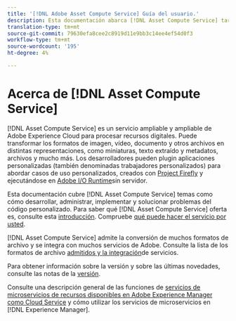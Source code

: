 ```yaml
---
title: '[!DNL Adobe Asset Compute Service] Guía del usuario.'
description: Esta documentación abarca [!DNL Asset Compute Service] tareas como introducción, cómo desarrollar, administrar, implementar y solucionar problemas del código personalizado.
translation-type: tm+mt
source-git-commit: 79630efa8cee2c8919d11e9bb3c14ee4ef54d0f3
workflow-type: tm+mt
source-wordcount: '195'
ht-degree: 4%

---
```



# Acerca de [!DNL Asset Compute Service]

[!DNL Asset Compute Service] es un servicio ampliable y ampliable de Adobe Experience Cloud para procesar recursos digitales. Puede transformar los formatos de imagen, vídeo, documento y otros archivos en distintas representaciones, como miniaturas, texto extraído y metadatos, archivos y mucho más. Los desarrolladores pueden plugin aplicaciones personalizadas (también denominadas trabajadores personalizados) para abordar casos de uso personalizados, creados con [Project Firefly](https://www.adobe.io/apis/experienceplatform/project-firefly/docs.html) y ejecutándose en [Adobe I/O Runtime](https://www.adobe.io/apis/experienceplatform/runtime.html)sin servidor.

Esta documentación cubre [!DNL Asset Compute Service] temas como cómo desarrollar, administrar, implementar y solucionar problemas del código personalizado. Para saber qué [!DNL Asset Compute Service] oferta es, consulte esta [introducción](introduction.md). Compruebe [qué puede hacer el servicio por usted](introduction.md#possible-use-cases-benefits).

[!DNL Asset Compute Service] admite la conversión de muchos formatos de archivo y se integra con muchos servicios de Adobe. Consulte la lista de los formatos de archivo [admitidos y la integración](https://experienceleague.adobe.com/docs/experience-manager-cloud-service/assets/file-format-support.html)de servicios.

Para obtener información sobre la versión y sobre las últimas novedades, consulte las notas de la [versión](/help/release-notes.md).

Consulte una descripción general de las funciones de [servicios de microservicios de recursos disponibles en Adobe Experience Manager como Cloud Service](https://experienceleague.adobe.com/docs/experience-manager-cloud-service/assets/asset-microservices-overview.html) y cómo utilizar los servicios de microservicios en [!DNL Experience Manager].

<!--
Possible to record the below info here in this landing page to centralize the miscellaneous info about Asset Compute Service?
 List of dependencies and requirements SDK, CLI, Devtools, etc.? Or may be a link to the prerequisites.
 Introduction video when Tech Marketing team shares one.
-->
